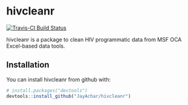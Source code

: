 
<!-- README.md is generated from README.Rmd. Please edit that file -->
hivcleanr
=========

[![Travis-CI Build Status](https://travis-ci.org/JayAchar/hivcleanr.svg?branch=master)](https://travis-ci.org/JayAchar/hivcleanr)

hivcleanr is a package to clean HIV programmatic data from MSF OCA Excel-based data tools.

Installation
------------

You can install hivcleanr from github with:

``` r
# install.packages("devtools")
devtools::install_github("JayAchar/hivcleanr")
```
